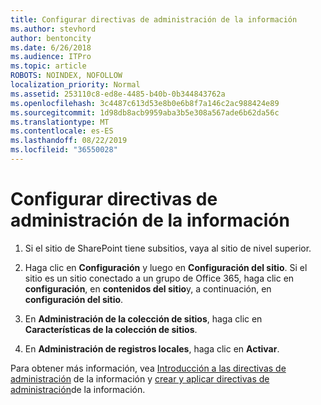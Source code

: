 ```yaml
---
title: Configurar directivas de administración de la información
ms.author: stevhord
author: bentoncity
ms.date: 6/26/2018
ms.audience: ITPro
ms.topic: article
ROBOTS: NOINDEX, NOFOLLOW
localization_priority: Normal
ms.assetid: 253110c8-ed8e-4485-b40b-0b344843762a
ms.openlocfilehash: 3c4487c613d53e8b0e6b8f7a146c2ac988424e89
ms.sourcegitcommit: 1d98db8acb9959aba3b5e308a567ade6b62da56c
ms.translationtype: MT
ms.contentlocale: es-ES
ms.lasthandoff: 08/22/2019
ms.locfileid: "36550028"
---
```

# <a name="set-up-information-management-policies"></a>Configurar directivas de administración de la información

1. Si el sitio de SharePoint tiene subsitios, vaya al sitio de nivel superior.
    
2. Haga clic en **Configuración** y luego en **Configuración del sitio**. Si el sitio es un sitio conectado a un grupo de Office 365, haga clic en **configuración**, en **contenidos del sitio**y, a continuación, en **configuración del sitio**.
    
3. En **Administración de la colección de sitios**, haga clic en **Características de la colección de sitios**.
    
4. En **Administración de registros locales**, haga clic en **Activar**.
    
Para obtener más información, vea [Introducción a las directivas de administración](https://go.microsoft.com/fwlink/?linkid=404239) de la información y [crear y aplicar directivas de administración](https://go.microsoft.com/fwlink/?linkid=2003916)de la información.
  

